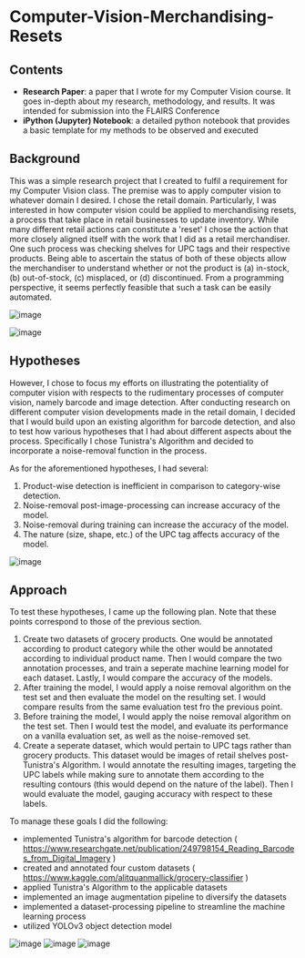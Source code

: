 # Computer-Vision-Merchandising-Resets

## Contents
* **Research Paper**: a paper that I wrote for my Computer Vision course. It goes in-depth about my research, methodology, and results. It was intended for submission into the FLAIRS Conference
* **iPython (Jupyter) Notebook**: a detailed python notebook that provides a basic template for my methods to be observed and executed

## Background
This was a simple research project that I created to fulfil a requirement for my Computer Vision class. The premise was to apply computer vision to whatever domain I desired. I chose the retail domain. Particularly, I was interested in how computer vision could be applied to merchandising resets, a process that take place in retail businesses to update inventory. While many different retail actions can constitute a 'reset' I chose the action that more closely aligned itself with the work that I did as a retail merchandiser. 
One such process was checking shelves for UPC tags and their respective products. Being able to ascertain the status of both of these objects allow the merchandiser to understand whether or not the product is (a) in-stock, (b) out-of-stock, (c) misplaced, or (d) discontinued. From a programming perspective, it seems perfectly feasible that such a task can be easily automated.

![image](https://user-images.githubusercontent.com/23637814/110267272-71207180-7f8d-11eb-831d-2cf707aff34f.png)


![image](https://user-images.githubusercontent.com/23637814/110266807-9bbdfa80-7f8c-11eb-88f1-9681ea88d698.png)


## Hypotheses
However, I chose to focus my efforts on illustrating the potentiality of computer vision with respects to the rudimentary processes of computer vision, namely barcode and image detection. After conducting research on different computer vision developments made in the retail domain, I decided that I would build upon an existing algorithm for barcode detection, and also to test how various hypotheses that I had about different aspects about the process. Specifically I chose Tunistra's Algorithm and decided to incorporate a noise-removal function in the process.

As for the aforementioned hypotheses, I had several:

1) Product-wise detection is inefficient in comparison to category-wise detection.
2) Noise-removal post-image-processing can increase accuracy of the model.
3) Noise-removal during training can increase the accuracy of the model.
4) The nature (size, shape, etc.) of the UPC tag affects accuracy of the model.

![image](https://user-images.githubusercontent.com/23637814/110266840-ac6e7080-7f8c-11eb-81e7-001574a95abb.png)


## Approach
To test these hypotheses, I came up the following plan. Note that these points correspond to those of the previous section.

1) Create two datasets of grocery products. One would be annotated according to product category while the other would be annotated according to individual product name. Then I would compare the two annotation processes, and train a seperate machine learning model for each dataset. Lastly, I would compare the accuracy of the models.
2) After training the model, I would apply a noise removal algorithm on the test set and then evaluate the model on the resulting set. I would compare results from the same evaluation test fro the previous point.
3) Before training the model, I would apply the noise removal algorithm on the test set. Then I would test the model, and evaluate its performance on a vanilla evaluation set, as well as the noise-removed set.
4) Create a seperate dataset, which would pertain to UPC tags rather than grocery products. This dataset would be images of retail shelves post-Tunistra's Algorithm. I would annotate the resulting images, targeting the UPC labels while making sure to annotate them according to the resulting contours (this would depend on the nature of the label). Then I would evaluate the model, gauging accuracy with respect to these labels.

To manage these goals I did the following:
* implemented Tunistra's algorithm for barcode detection ( https://www.researchgate.net/publication/249798154_Reading_Barcodes_from_Digital_Imagery )
* created and annotated four custom datasets ( https://www.kaggle.com/alitquanmallick/grocery-classifier )
* applied Tunistra's Algorithm to the applicable datasets
* implemented an image augmentation pipeline to diversify the datasets
* implemented a dataset-processing pipeline to streamline the machine learning process
* utilized YOLOv3 object detection model

![image](https://user-images.githubusercontent.com/23637814/110266700-5e596d00-7f8c-11eb-9b14-eb309a51fc0b.png)
![image](https://user-images.githubusercontent.com/23637814/110266748-792be180-7f8c-11eb-9a06-441fec4bac5a.png)
![image](https://user-images.githubusercontent.com/23637814/110267091-1b4bc980-7f8d-11eb-822f-f74ad30152f2.png)


